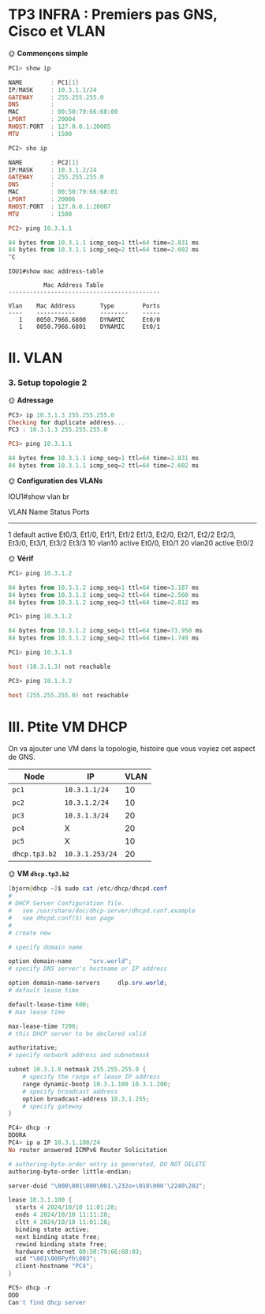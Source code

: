 # TP3 INFRA : Premiers pas GNS, Cisco et VLAN

🌞 **Commençons simple**

```Powershell
PC1> show ip

NAME        : PC1[1]
IP/MASK     : 10.3.1.1/24
GATEWAY     : 255.255.255.0
DNS         :
MAC         : 00:50:79:66:68:00
LPORT       : 20004
RHOST:PORT  : 127.0.0.1:20005
MTU         : 1500
```


```Powershell
PC2> sho ip

NAME        : PC2[1]
IP/MASK     : 10.3.1.2/24
GATEWAY     : 255.255.255.0
DNS         :
MAC         : 00:50:79:66:68:01
LPORT       : 20006
RHOST:PORT  : 127.0.0.1:20007
MTU         : 1500

PC2> ping 10.3.1.1

84 bytes from 10.3.1.1 icmp_seq=1 ttl=64 time=2.831 ms
84 bytes from 10.3.1.1 icmp_seq=2 ttl=64 time=2.602 ms
^C
```

```Powrshell
IOU1#show mac address-table

          Mac Address Table
-------------------------------------------

Vlan    Mac Address       Type        Ports
----    -----------       --------    -----
   1    0050.7966.6800    DYNAMIC     Et0/0
   1    0050.7966.6801    DYNAMIC     Et0/1
```

# II. VLAN

### 3. Setup topologie 2

🌞 **Adressage**

```Powershell
PC3> ip 10.3.1.3 255.255.255.0
Checking for duplicate address...
PC3 : 10.3.1.3 255.255.255.0

PC3> ping 10.3.1.1

84 bytes from 10.3.1.1 icmp_seq=1 ttl=64 time=2.831 ms
84 bytes from 10.3.1.1 icmp_seq=2 ttl=64 time=2.602 ms
```

🌞 **Configuration des VLANs**

IOU1#show vlan br

VLAN Name                             Status    Ports
---- -------------------------------- --------- -------------------------------
1    default                          active    Et0/3, Et1/0, Et1/1, Et1/2
                                                Et1/3, Et2/0, Et2/1, Et2/2
                                                Et2/3, Et3/0, Et3/1, Et3/2
                                                Et3/3
10   vlan10                           active    Et0/0, Et0/1
20   vlan20                           active    Et0/2

🌞 **Vérif**

```Powershell
PC1> ping 10.3.1.2

84 bytes from 10.3.1.2 icmp_seq=1 ttl=64 time=3.187 ms
84 bytes from 10.3.1.2 icmp_seq=2 ttl=64 time=2.560 ms
84 bytes from 10.3.1.2 icmp_seq=3 ttl=64 time=2.812 ms

PC1> ping 10.3.1.2

84 bytes from 10.3.1.2 icmp_seq=1 ttl=64 time=73.950 ms
84 bytes from 10.3.1.2 icmp_seq=2 ttl=64 time=1.749 ms

PC1> ping 10.3.1.3

host (10.3.1.3) not reachable

PC3> ping 10.1.3.2

host (255.255.255.0) not reachable

```


# III. Ptite VM DHCP

On va ajouter une VM dans la topologie, histoire que vous voyiez cet aspect de GNS.

| Node          | IP              | VLAN |
| ------------- | --------------- | ---- |
| `pc1`         | `10.3.1.1/24`   | 10   |
| `pc2`         | `10.3.1.2/24`   | 10   |
| `pc3`         | `10.3.1.3/24`   | 20   |
| `pc4`         | X               | 20   |
| `pc5`         | X               | 10   |
| `dhcp.tp3.b2` | `10.3.1.253/24` | 20   |

🌞 **VM `dhcp.tp3.b2`**

```Powershell
[bjorn@dhcp ~]$ sudo cat /etc/dhcp/dhcpd.conf
#
# DHCP Server Configuration file.
#   see /usr/share/doc/dhcp-server/dhcpd.conf.example
#   see dhcpd.conf(5) man page
#
# create new

# specify domain name

option domain-name     "srv.world";
# specify DNS server's hostname or IP address

option domain-name-servers     dlp.srv.world;
# default lease time

default-lease-time 600;
# max lease time

max-lease-time 7200;
# this DHCP server to be declared valid

authoritative;
# specify network address and subnetmask

subnet 10.3.1.0 netmask 255.255.255.0 {
    # specify the range of lease IP address
    range dynamic-bootp 10.3.1.100 10.3.1.200;
    # specify broadcast address
    option broadcast-address 10.3.1.255;
    # specify gateway
}
```

```Powershell
PC4> dhcp -r
DDORA
PC4> ip a IP 10.3.1.100/24
No router answered ICMPv6 Router Solicitation
```

```Powershell
# authoring-byte-order entry is generated, DO NOT DELETE
authoring-byte-order little-endian;

server-duid "\000\001\000\001.\232o>\010\000'\2240\202";

lease 10.3.1.100 {
  starts 4 2024/10/10 11:01:28;
  ends 4 2024/10/10 11:11:28;
  cltt 4 2024/10/10 11:01:28;
  binding state active;
  next binding state free;
  rewind binding state free;
  hardware ethernet 00:50:79:66:68:03;
  uid "\001\000Pyfh\003";
  client-hostname "PC4";
}
```

```Powershell
PC5> dhcp -r
DDD
Can't find dhcp server
```
